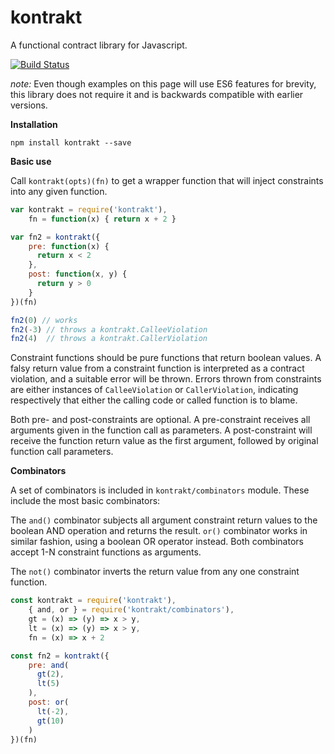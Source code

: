 kontrakt
========

A functional contract library for Javascript.

[![Build Status](https://travis-ci.org/lauripiispanen/kontrakt.svg?branch=master)](https://travis-ci.org/lauripiispanen/kontrakt)

*note:* Even though examples on this page will use ES6 features for brevity, this library
does not require it and is backwards compatible with earlier versions.

**Installation**

```
npm install kontrakt --save
```

**Basic use**

Call `kontrakt(opts)(fn)` to get a wrapper function that will inject constraints into
any given function.

```javascript
var kontrakt = require('kontrakt'),
    fn = function(x) { return x + 2 }

var fn2 = kontrakt({
    pre: function(x) {
      return x < 2
    },
    post: function(x, y) {
      return y > 0
    }
})(fn)

fn2(0) // works
fn2(-3) // throws a kontrakt.CalleeViolation
fn2(4)  // throws a kontrakt.CallerViolation
```

Constraint functions should be pure functions that return boolean values. A falsy
return value from a constraint function is interpreted as a contract violation, and
a suitable error will be thrown. Errors thrown from constraints are either instances
of `CalleeViolation` or `CallerViolation`, indicating respectively that either the
calling code or called function is to blame.

Both pre- and post-constraints are optional. A pre-constraint receives all arguments
given in the function call as parameters. A post-constraint will receive the function
return value as the first argument, followed by original function call parameters.

**Combinators**

A set of combinators is included in `kontrakt/combinators` module. These include the
most basic combinators:

The `and()` combinator subjects all argument constraint return values to the boolean
AND operation and returns the result. `or()` combinator works in similar fashion,
using a boolean OR operator instead. Both combinators accept 1-N constraint functions
as arguments.

The `not()` combinator inverts the return value from any one constraint function.

```javascript
const kontrakt = require('kontrakt'),
    { and, or } = require('kontrakt/combinators'),
    gt = (x) => (y) => x > y,
    lt = (x) => (y) => x > y,
    fn = (x) => x + 2

const fn2 = kontrakt({
    pre: and(
      gt(2),
      lt(5)
    ),
    post: or(
      lt(-2),
      gt(10)
    )
})(fn)
```
